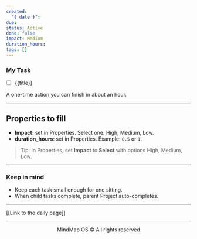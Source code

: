 ```yaml
---
created:
  "{ date }":
due:
status: Active
done: false
impact: Medium
duration_hours:
tags: []
---
```



### My Task
- [ ] {{title}}

A one-time action you can finish in about an hour.

---

## Properties to fill
- **Impact**: set in Properties. Select one: High, Medium, Low.
- **duration_hours**: set in Properties. Example: `0.5` or `1`.

> Tip: In Properties, set **Impact** to **Select** with options High, Medium, Low.

---

### Keep in mind
- Keep each task small enough for one sitting.
- When child tasks complete, parent Project auto-completes.


---

[[Link to the daily page]]

---

<p align="center">MindMap OS © All rights reserved</p>

